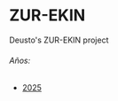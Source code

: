 # ZUR-EKIN
Deusto's ZUR-EKIN project

###### Años:
  - [2025](2025)

<script src='main.js'></script>
